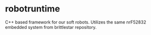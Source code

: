 # robotruntime
C++ based framework for our soft robots. Utilizes the same nrF52832 embedded system from brittlestar repository.
